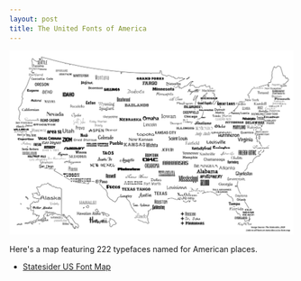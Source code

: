 ```yaml
---
layout: post
title: The United Fonts of America
---
```


[![Statesider US Font Map](/images/StatesiderUSFontMap.jpg "Statesider US Font Map")](https://statesider.us/us-font-map/)

Here's a map featuring 222 typefaces named for American places.

 - [Statesider US Font Map](https://statesider.us/us-font-map/)
